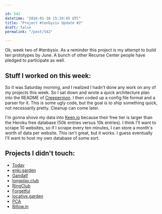 ```yaml
---

id: 542
datetime: "2016-01-30 15:39:45 UTC"
title: "Project #tenbysix Update #2"
draft: false
permalink: "/post/542"

---
```


Ok, week two of #tenbysix. As a reminder this project is my attempt to build ten prototypes by June. A bunch of other Recurse Center people have pledged to participate as well.

## Stuff I worked on this week:

So it was Saturday morning, and I realized I hadn't done any work on any of my projects this week. So I sat down and wrote a quick architecture plan into the README of [Creepermon](https://github.com/icco/creepermon). I then coded up a config file format and a parser for it. This is some ugly code, but the goal is to ship something quick, not necessarily pretty. Cleanup can come later.

I'm gonna shove my data into [Keen.io](https://keen.io/) because their free tier is larger than the Heroku free database (50k entries versus 10k entries). I think I'll want to scrape 10 websites, so if I scrape every ten minutes, I can store a month's worth of data per website. This isn't great, but it works. I guess eventually I'll want to host my own database of some sort.

## Projects I didn't touch:

 - [Today](https://web.archive.org/web/20180611035045/https://github.com/icco/today)
 - [enki.garden](https://github.com/icco/enki.garden)
 - [Gandalf](https://github.com/icco/gandalf)
 - [longplay.club](https://github.com/icco/longplay.club)
 - [RingClub](https://github.com/icco/ringclub)
 - [Forgetful](https://github.com/icco/forgetful)
 - [locative.garden](https://github.com/icco/locative.garden)
 - [PCA](https://github.com/icco/pca)
 - [Billow.in](https://github.com/icco/billowin)


